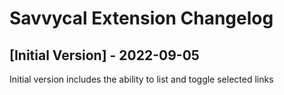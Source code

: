 # Savvycal Extension Changelog

## [Initial Version] - 2022-09-05

Initial version includes the ability to list and toggle selected links
